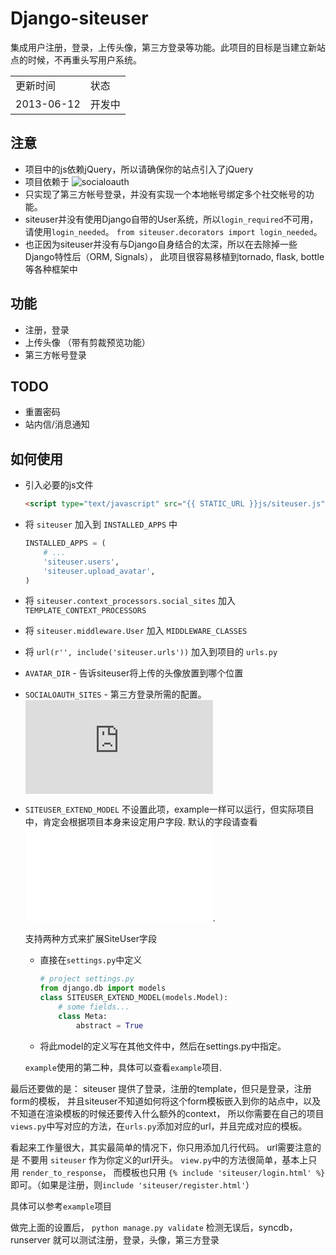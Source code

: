 # Django-siteuser

集成用户注册，登录，上传头像，第三方登录等功能。此项目的目标是当建立新站点的时候，不再重头写用户系统。

<table>
<tr><td>更新时间</td><td>状态</td></tr>
<tr><td>2013-06-12</td><td>开发中</td></tr>
</table>

## 注意

*   项目中的js依赖jQuery，所以请确保你的站点引入了jQuery
*   项目依赖于 ![socialoauth](https://github.com/yueyoum/social-oauth)
*   只实现了第三方帐号登录，并没有实现一个本地帐号绑定多个社交帐号的功能。
*   siteuser并没有使用Django自带的User系统，所以`login_required`不可用，请使用`login_needed`。
    `from siteuser.decorators import login_needed`。
*   也正因为siteuser并没有与Django自身结合的太深，所以在去除掉一些Django特性后（ORM, Signals），
此项目很容易移植到tornado, flask, bottle等各种框架中


## 功能

*   注册，登录
*   上传头像 （带有剪裁预览功能）
*   第三方帐号登录

## TODO

*   重置密码
*   站内信/消息通知

## 如何使用

*   引入必要的js文件
    ```html
    <script type="text/javascript" src="{{ STATIC_URL }}js/siteuser.js"></script>
    ```

*   将 `siteuser` 加入到 `INSTALLED_APPS` 中
    ```python
    INSTALLED_APPS = (
        # ...
        'siteuser.users',
        'siteuser.upload_avatar',
    )
    ```

*   将 `siteuser.context_processors.social_sites` 加入 `TEMPLATE_CONTEXT_PROCESSORS`
*   将 `siteuser.middleware.User` 加入 `MIDDLEWARE_CLASSES`
*   将 `url(r'', include('siteuser.urls'))` 加入到项目的 `urls.py` 
*   `AVATAR_DIR` - 告诉siteuser将上传的头像放置到哪个位置
*   `SOCIALOAUTH_SITES` - 第三方登录所需的配置。![见socialoauth文档](https://github.com/yueyoum/social-oauth/blob/master/doc.md#-settingspy)
*   `SITEUSER_EXTEND_MODEL`
    不设置此项，example一样可以运行，但实际项目中，肯定会根据项目本身来设定用户字段.
    默认的字段请查看 ![SiteUser](/siteuser/users/models.py).
    
    支持两种方式来扩展SiteUser字段
    *   直接在`settings.py`中定义
        ```python
        # project settings.py
        from django.db import models
        class SITEUSER_EXTEND_MODEL(models.Model):
            # some fields...
            class Meta:
                abstract = True
        ```

    *   将此model的定义写在其他文件中，然后在settings.py中指定。
    
    `example`使用的第二种，具体可以查看`example`项目.


最后还要做的是： siteuser 提供了登录，注册的template，但只是登录，注册form的模板，
并且siteuser不知道如何将这个form模板嵌入到你的站点中，以及不知道在渲染模板的时候还要传入什么额外的context，
所以你需要在自己的项目`views.py`中写对应的方法，在`urls.py`添加对应的url，并且完成对应的模板。

看起来工作量很大，其实最简单的情况下，你只用添加几行代码。
url需要注意的是 不要用 `siteuser` 作为你定义的url开头。
`view.py`中的方法很简单，基本上只用 `render_to_response`，
而模板也只用 `{% include 'siteuser/login.html' %}`即可。（如果是注册，则`include 'siteuser/register.html'`）

具体可以参考`example`项目

做完上面的设置后， `python manage.py validate` 检测无误后，syncdb，runserver 就可以测试注册，登录，头像，第三方登录
